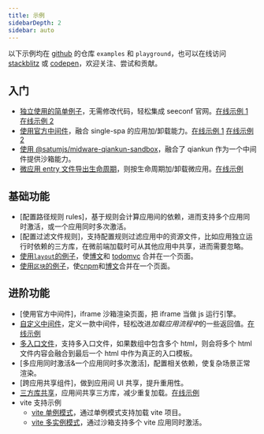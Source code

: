 ```yaml
---
title: 示例
sidebarDepth: 2
sidebar: auto
---
```


以下示例均在 [github](https://github.com/satumjs) 的仓库 `examples` 和 `playground`，也可以在线访问 [stackblitz](https://stackblitz.com/@valleykid) 或 [codepen](https://codepen.io/valleykid)，欢迎关注、尝试和贡献。

## 入门

- [独立使用的简单例子](https://github.com/satumjs/examples/tree/master/getting-started/simple-example)，无需修改代码，轻松集成 seeconf 官网。[在线示例 1](https://codepen.io/valleykid/pen/PoQopON) [在线示例 2](https://stackblitz.com/edit/github-gacap7)
- [使用官方中间件](https://github.com/satumjs/examples/tree/master/getting-started/simple-midware-single-spa)，融合 single-spa 的应用加/卸载能力。[在线示例 1](https://codepen.io/valleykid/pen/LYQYWrK) [在线示例 2](https://stackblitz.com/edit/js-xte5xe)
- [使用 @satumjs/midware-qiankun-sandbox](https://github.com/satumjs/examples/tree/master/getting-started/simple-midware-qiankun-sandbox)，融合了 qiankun 作为一个中间件提供沙箱能力。
- [微应用 entry 文件导出生命周期](https://github.com/satumjs/examples/tree/master/getting-started/simple-example-with-lifecycles)，则按生命周期加/卸载微应用。[在线示例](https://stackblitz.com/edit/js-lyqjyr)

## 基础功能

- [配置路径规则 rules]，基于规则会计算应用间的依赖，进而支持多个应用同时激活，或一个应用同时多次激活。
- [配置过滤文件规则]，支持配置规则过滤应用中的资源文件，比如应用独立运行时依赖的三方库，在微前端加载时可从其他应用中共享，进而需要忽略。
- [使用`layout`的例子](https://github.com/satumjs/examples/tree/master/layout)，使[博文](https://vklife.fun/blog/archives/62/)和 [todomvc](https://todomvc.com/examples/vue/) 合并在一个页面。
- [使用`区块`的例子](https://github.com/satumjs/examples/tree/master/block)，使[cnpm](https://npmmirror.com/package/@icatjs/micro)和[博文](https://vklife.fun/blog/archives/62/)合并在一个页面。

## 进阶功能

- [使用官方中间件]，iframe 沙箱渲染页面，把 iframe 当做 js 运行引擎。
- [自定义中间件](https://github.com/satumjs/examples/tree/master/custom-midware)，定义一款中间件，轻松改进*加载应用流程中*的一些返回值。[在线示例](https://stackblitz.com/edit/js-9dzksc)
- [多入口文件](https://github.com/satumjs/examples/tree/master/multiple-entries)，支持多入口文件，如果数组中包含多个 html，则会将多个 html 文件内容会融合到最后一个 html 中作为真正的入口模板。
- [多应用同时激活&一个应用同时多次激活]，配置相关依赖，使复杂场景正常渲染。
- [跨应用共享组件]，做到应用间 UI 共享，提升重用性。
- [三方库共享](https://github.com/satumjs/playground/tree/master/simple-share-third-library)，应用间共享三方库，减少重复加载。[在线示例](https://stackblitz.com/edit/github-vfvwg3)
- vite 支持示例
  - [vite 单例模式](https://github.com/satumjs/examples/tree/master/vite/simple-via-singleton-mode)，通过单例模式支持加载 vite 项目。
  - [vite 多实例模式](https://github.com/satumjs/examples/tree/master/vite/multiple-via-sandbox)，通过沙箱支持多个 vite 应用同时激活。
